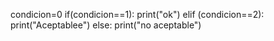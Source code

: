 condicion=0
if(condicion==1):
    print("ok")
elif (condicion==2):
    print("Aceptablee")
else:
    print("no aceptable")
